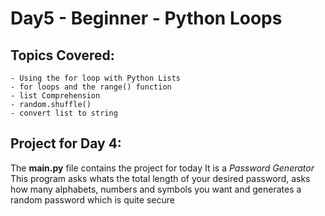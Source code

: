# Day5 - Beginner - Python Loops

## Topics Covered:
    - Using the for loop with Python Lists
    - for loops and the range() function
    - list Comprehension
    - random.shuffle()
    - convert list to string

## Project for Day 4:
The **main.py** file contains the project for today
It is a _Password Generator_
This program asks whats the total length of your desired password, asks how many alphabets, numbers and symbols you want and generates a random password which is quite secure
